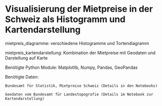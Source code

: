 # Visualisierung der Mietpreise in der Schweiz als Histogramm und Kartendarstellung

mietpreis_diagramme: verschiedene Histogramme und Tortendiagramm

mietpreis_kartendarstellung: Kombination der Mietpreise mit Geodaten und Darstellung auf Karte

Benötigte Python Module: Matplotlib, Numpy, Pandas, GeoPandas

Benötigte Daten: 

    Bundesamt für Statistik, Mietpreise Schweiz (Details in den Notebooks)

    Geodaten vom Bundesamt für Landestopografie (Details im Notebook zur Kartendarstellung)
